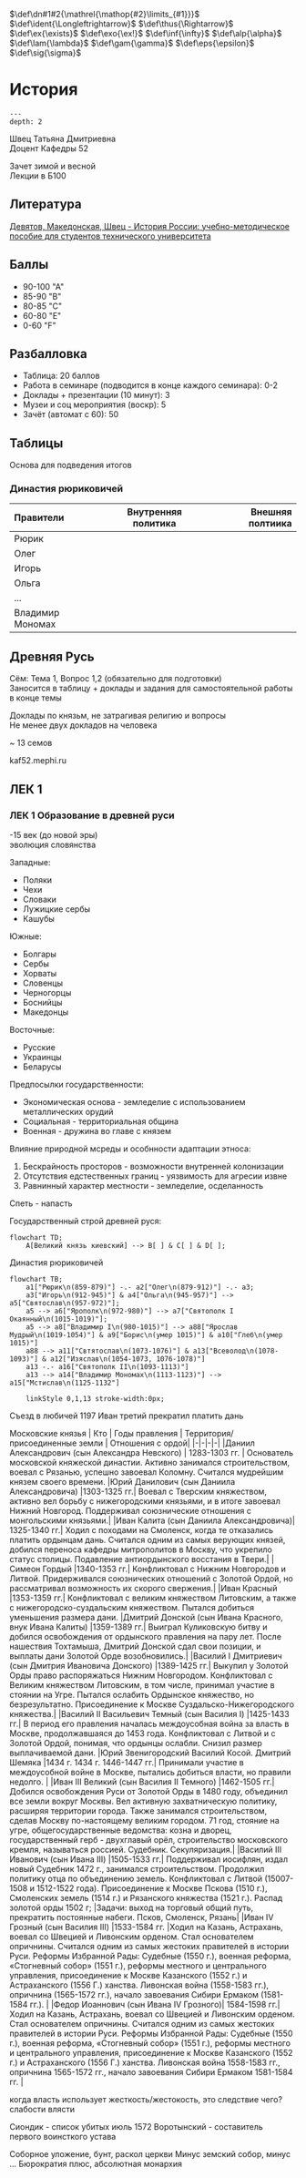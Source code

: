 <!-- Macros: start -->
$\newcommand{\block}[2]{\begin{#1} #2 \end{#1}}$
$\newcommand{\cases}[1]{\block{cases}{#1}}$
$\newcommand{\up}[2]{\stackrel{#1}{#2}}$
$\def\dn#1#2{\mathrel{\mathop{#2}\limits_{#1}}}$
$\def\ident{\Longleftrightarrow}$
$\def\thus{\Rightarrow}$
$\newcommand{\set}[1]{ \{ #1 \} }$
$\newcommand{\bigset}[1]{ \left \{ #1 \right \} }$
$\newcommand{\bracs}[1]{ ( #1 ) }$
$\newcommand{\bigbracs}[1]{ \left ( #1 \right ) }$
$\newcommand{\bkets}[1]{\langle #1 \rangle}$
$\newcommand{\bigbkets}[1]{\left \langle #1 \right \rangle}$
$\newcommand{\mat}[1]{\block{Vmatrix}{#1}}$
$\newcommand{\det}[1]{\block{vmatrix}{#1}}$
$\newcommand{\pmat}[1]{\block{pmatrix}{#1}}$
$\newcommand{\emat}[1]{\block{matrix}{#1}}$
$\renewcommand{\geq}{\geqslant}$
$\renewcommand{\leq}{\leqslant}$
$\newcommand{\upline}[1]{\overline{#1}}$
$\newcommand{\dnline}[1]{\underline{#1}}$
$\def\ex{\exists}$
$\def\exo{\ex!}$
$\renewcommand{\fal}{\forall}$
$\renewcommand{\int}{\intop}$
$\def\inf{\infty}$
$\renewcommand{\tg}{\tan}$
$\renewcommand{\phi}{\varphi}$
$\renewcommand{\epsilon}{\varepsilon}$
$\def\alp{\alpha}$
$\def\lam{\lambda}$
$\def\gam{\gamma}$
$\def\eps{\epsilon}$
$\def\sig{\sigma}$
$\newcommand{\NN}{\mathbb{N}}$
$\newcommand{\ZZ}{\mathbb{Z}}$
$\newcommand{\RR}{\mathbb{R}}$
$\newcommand{\CC}{\mathbb{C}}$
$\newcommand{\FF}{\mathbb{F}}$
$\newcommand{\QQ}{\mathbb{Q}}$
$\newcommand{\EE}{\mathbb{E}}$
$\newcommand{\UU}{\mathcal{U}}$
$\newcommand\E{\mathbbold{e}}$
$\newcommand\F{\mathbbold{f}}$
$\newcommand\G{\mathbbold{g}}$
$\newcommand{\rawOlim}[3]{\dn{{#1}\rightarrow{#2}}{#3}}$
$\newcommand{\lim}[2]{\rawOlim{#1}{#2}{lim}}$
$\newcommand{\uplim}[2]{\rawOlim{#1}{#2}{\upline{lim}}}$
$\newcommand{\dnlim}[2]{\rawOlim{#1}{#2}{\dnline{lim}}}$
$\newcommand{\norm}[1]{\left \lVert #1 \right \rVert}$
$\newcommand{\ord}[1]{\operatorname{ord}(#1)}$
$\newcommand{\ans}[1]{\textbf{Ответ}: #1.}$
$\renewcommand{\gcd}{\text{НОД}}$
$\newcommand{\lcm}{\text{НОК}}$
$\newcommand{\proj}[2]{\text{пр.}_{#1}{#2}}$
$\newcommand{\U}[2]{U_{#1}(#2)}$
<!-- Macros: end -->  

# История  

```{contents} Содержание  
---  
depth: 2  
```  

Швец Татьяна Дмитриевна  
Доцент Кафедры 52  

Зачет зимой и весной  
Лекции в Б100  

## Литература  

[Девятов, Македонская, Швец - История России: учебно-методическое пособие для студентов технического университета](https://docs.google.com/gview?url=https://mephi-tex.rtfd.io/ru/latest/_static/literature/Учебное_пособие_История_России_2_версия.pdf)  

## Баллы  

- 90-100 "А"  
- 85-90 "В"  
- 80-85 "С"  
- 60-80 "Е"  
- 0-60 "F"  

## Разбалловка  

- Таблица: 20 баллов  
- Работа в семинаре (подводится в конце каждого семинара): 0-2  
- Доклады + презентации (10 минут): 3  
- Музеи и соц мероприятия (воскр): 5  
- Зачёт (автомат с 60): 50  

## Таблицы  

Основа для подведения итогов  

### Династия рюриковичей  

Правители | Внутренняя политика | Внешняя полтиика  
:-|-|-:  
Рюрик | |  
Олег | |  
Игорь | |  
Ольга | |  
... | |  
Владимир Мономах | |  

## Древняя Русь  

Сём: Тема 1, Вопрос 1,2 (обязательно для подготовки)  
Заносится в таблицу + доклады и задания для самостоятельной работы в конце темы  

Доклады по князьм, не затрагивая религию и вопросы  
Не менее двух докладов на человека  

~ 13 семов  

kaf52.mephi.ru  

## ЛЕК 1  

### ЛЕК 1 Образование в древней руси  
-15 век (до новой эры)  
эволюция словянства  

Западные:  
- Поляки  
- Чехи  
- Словаки  
- Лужицкие сербы  
- Кашубы  

Южные:  
- Болгары  
- Сербы  
- Хорваты  
- Словенцы  
- Черногорцы  
- Боснийцы  
- Македонцы  

Восточные:  
- Русские  
- Украинцы  
- Беларусы  

Предпосылки государственности:  
- Экономическая основа - земледелие с использованием металлических орудий  
- Социальная - территориальная община  
- Военная - дружина во главе с князем  

Влияние природной мсреды и особнности адаптации этноса:  
1) Бескрайность просторов - возможности внутренней колонизации  
2) Отсутствия едстественных границ - уязвимость для агресии извне  
3) Равнинный характер местности - земледелие, осделанность  

Спеть - напасть  

Государственный строй древней руся:  
```mermaid  
flowchart TD;  
	A[Великий князь киевский] --> B[ ] & C[ ] & D[ ];  
```  

Династия рюриковичей  
```mermaid  
flowchart TB;  
   	a1["Рюрик\n(859-879)"] -.- a2["Олег\n(879-912)"] -.- a3;  
	a3["Игорь\n(912-945)"] & a4["Ольга\n(945-957)"] --> a5["Святослав\n(957-972)"];  
	a5 --> a6["Ярополк\n(972-980)"] --> a7["Святополк I Окаянный\n(1015-1019)"];  
	a5 --> a8["Владимир I\n(980-1015)"] --> a88["Ярослав Мудрый\n(1019-1054)"] & a9["Борис\n(умер 1015)"] & a10["Глеб\n(умер 1015)"]  
	a88 --> a11["Свтятослав\n(1073-1076)"] & a13["Всеволод\n(1078-1093)"] & a12["Изяслав\n(1054-1073, 1076-1078)"]  
	a13 -.- a16["Святополк II\n(1093-1113)"]  
	a13 --> a14["Владимир Мономах\n(1113-1123)"] --> a15["Мстислав\n(1125-1132"]  

	linkStyle 0,1,13 stroke-width:0px;  
```  

Съезд в любичей 1197
Иван третий прекратил платить дань

<!-- start-private -->
Московские князья
| Кто | Годы правления | Территория/присоединенные земли | Отношения с ордой|
|-|-|-|-|
|Даниил Александрович (сын Александра Невского) | 1283-1303 гг. | Основатель московской княжеской династии. Активно занимался строительством, воевал с Рязанью, успешно завоевал Коломну. Считался мудрейшим князем своего времени.
|Юрий Данилович (сын Даниила Александровича) |1303-1325 гг.| Воевал с Тверским княжеством, активно вел борьбу с нижегородскими князьями, и в итоге завоевал Нижний Новгород. Поддерживал союзнические отношения с монгольскими князьями.|
|Иван Калита (сын Даниила Александровича)| 1325-1340 гг.| Ходил с походами на Смоленск, когда те отказались платить ордынцам дань. Считался одним из самых верующих князей, добился переноса кафедры митрополитов в Москву, что укрепило статус столицы. Подавление антиордынского восстания в Твери.|
|Симеон Гордый |1340-1353 гг.| Конфликтовал с Нижним Новгородов и Литвой. Придерживался союзнических отношений с Золотой Ордой, но рассматривал возможность их скорого свержения.|
|Иван Красный |1353-1359 гг.| Конфликтовал с великим княжеством Литовским, а также с нижегородско-суздальским княжеством. Пытался добиться уменьшения размера дани.
|Дмитрий Донской (сын Ивана Красного, внук Ивана Калиты) |1359-1389 гг.| Выиграл Куликовскую битву и добился освобождения от ордынского правления на пару лет. После нашествия Тохтамыша, Дмитрий Донской сдал свои позиции, и выплаты дани Золотой Орде возобновились.|
|Василий I Дмитриевич (cын Дмитрия Ивановича Донского) |1389-1425 гг.| Выкупил у Золотой Орды право распоряжаться Нижним Новгородом. Конфликтовал с Великим княжеством Литовским, в том числе, принимал участие в стоянии на Угре. Пытался ослабить Ордынское княжество, но безрезультатно. Присоединение к Москве Суздальско-Нижегородского княжества.| 
|Василий II Васильевич Темный (сын Василия I) |1425-1433 гг.| В период его правления началась междоусобная война за власть в Москве, продолжавшаяся до 1453 года. Конфликтовал с Литвой и с Золотой Ордой, понимая, что ордынцы ослабли. Снизил размер выплачиваемой дани.
|Юрий Звенигородский Василий Косой. Дмитрий Шемяка |1434 г. 1434 г. 1446-1447 гг.| Принимали участие в междоусобной войне в Москве, пытались добиться власти, но правили недолго. |
|Иван III Великий (сын Василия II Темного) |1462-1505 гг.| Добился освобождения Руси от Золотой Орды в 1480 году, объединил все земли вокруг Москвы. Вел активную захватническую политику, расширяя территории города. Также занимался строительством, сделав Москву по-настоящему великим городом. 71 год, стояние на угре, общегосударственные ведомства: козна и дворец, государственный герб - двухглавый орёл, строительство московского кремля, называться россией. Судебник. Секуляризация.|
|Василий III Иванович (сын Ивана III) |1505-1533 гг.| Поддерживал иосифлян, издал новый Судебник 1472 г., занимался строительством. Продолжил политику отца по объединению земель. Конфликтовал с Литвой (15007-1508 и 1512-1522 года). Присоединение к Москве Пскова (1510 г.), Смолен­ских земель (1514 г.) и Рязанского княжества (1521 г.). Распад золотой орды 1502 г; |Задачи: выход на торговый общий путь, прекратить постоянные набеги. Псков, Смоленск, Рязань|
|Иван IV Грозный (сын Василия III) |1533-1584 гг. |Ходил на Казань, Астрахань, воевал со Швецией и Ливонским орденом. Стал основателем опричнины. Считался одним из самых жестоких правителей в истории Руси. Реформы Избранной Рады: Судебные (1550 г.), военная реформа, «Стогневный собор» (1551 г.), реформы местного и центрального управления, присоединение к Москве Казанского (1552 г.) и Астраханского (1556 Г.) ханства. Ливонская война (1558-1583 гг.), опричнина (1565-1572 гг.), начало завоевания Сибири Ермаком (1581-1584 гг.). |
|Федор Иоаннович (сын Ивана IV Грозного)| 1584-1598 гг.| Ходил на Казань, Астрахань, воевал со Швецией и Ливонским орденом. Стал основателем опричнины. Считался одним из самых жестоких правителей в истории Руси. Реформы Избранной Рады: Судебные (1550 г.), военная реформа, «Стогневный собор» (1551 г.), реформы местного и центрального управления, присоединение к Москве Казанского (1552 г.) и Астраханского (1556 Г.) ханства. Ливонская война 1558-1583 гг., опричнина 1565-1572 гг., начало завоевания Сибири Ермаком 1581-1584 гг.  |

<!-- end-private -->

когда власть использует жесткость/жестокость, это следствие чего? слабости влясти

Сиондик - список убитых
июль 1572
Воротынский - составитель первого воинсткого устава

Соборное уложение, бунт, раскол церкви
Минус земский собор, минус ... Бюрократия плюс, абсолютная монархия 